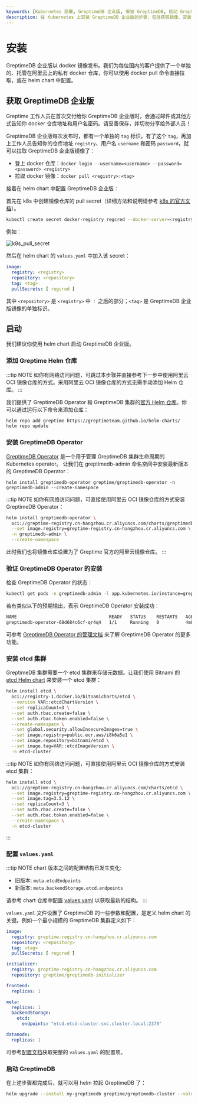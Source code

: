 ```yaml
---
keywords: [Kubernetes 部署, GreptimeDB 企业版, 安装 GreptimeDB, 启动 GreptimeDB, 私有 docker 仓库, helm chart]
description: 在 Kubernetes 上安装 GreptimeDB 企业版的步骤，包括获取镜像、安装 GreptimeDB Operator 和 etcd 集群、配置 values.yaml 和启动 GreptimeDB。
---
```


# 安装

GreptimeDB 企业版以 docker 镜像发布。我们为每位国内的客户提供了一个单独的、托管在阿里云上的私有 docker 仓库，你可以使用 docker pull 命令直接拉取，或在 helm chart 中配置。

## 获取 GreptimeDB 企业版

Greptime 工作人员在首次交付给你 GreptimeDB 企业版时，会通过邮件或其他方式告知你 docker 仓库地址和用户名密码。请妥善保存，并切勿分享给外部人员！

GreptimeDB 企业版每次发布时，都有一个单独的 `tag` 标识。有了这个 `tag`，再加上工作人员告知你的仓库地址 `registry`、用户名 `username` 和密码 `password`，就可以拉取 GreptimeDB 企业版镜像了：

- 登上 docker 仓库：`docker login --username=<username> --password=<password> <registry>`
- 拉取 docker 镜像：`docker pull <registry>:<tag>`

接着在 helm chart 中配置 GreptimeDB 企业版：

首先在 k8s 中创建镜像仓库的 pull secret（详细方法和说明请参考 [k8s 的官方文档](https://kubernetes.io/docs/tasks/configure-pod-container/pull-image-private-registry/)）。

```bash
kubectl create secret docker-registry regcred --docker-server=<registry> --docker-username=<username> --docker-password=<password>
```

例如：

![k8s_pull_secret](/k8s-pull-secret.jpg)

然后在 helm chart 的 `values.yaml` 中加入该 secret：

```yaml
image:
  registry: <registry>
  repository: <repository>
  tag: <tag>
  pullSecrets: [ regcred ]
```

其中 `<repository>` 是 `<registry>` 中 `：` 之后的部分；`<tag>` 是 GreptimeDB 企业版镜像的单独标识。

## 启动

我们建议你使用 helm chart 启动 GreptimeDB 企业版。

### 添加 Greptime Helm 仓库

:::tip NOTE
如你有网络访问问题，可跳过本步骤并直接参考下一步中使用阿里云 OCI 镜像仓库的方式。采用阿里云 OCI 镜像仓库的方式无需手动添加 Helm 仓库。
:::

我们提供了 GreptimeDB Operator 和 GreptimeDB 集群的[官方 Helm 仓库](https://github.com/GreptimeTeam/helm-charts)。你可以通过运行以下命令来添加仓库：

```bash
helm repo add greptime https://greptimeteam.github.io/helm-charts/
helm repo update
```

### 安装 GreptimeDB Operator

[GreptimeDB Operator](https://github.com/GrepTimeTeam/greptimedb-operator) 是一个用于管理 GreptimeDB 集群生命周期的 Kubernetes operator。
让我们在 greptimedb-admin 命名空间中安装最新版本的 GreptimeDB Operator：

```shell
helm install greptimedb-operator greptime/greptimedb-operator -n greptimedb-admin --create-namespace
```

:::tip NOTE
如你有网络访问问题，可直接使用阿里云 OCI 镜像仓库的方式安装 GreptimeDB Operator：
```bash
helm install greptimedb-operator \
  oci://greptime-registry.cn-hangzhou.cr.aliyuncs.com/charts/greptimedb-operator \
  --set image.registry=greptime-registry.cn-hangzhou.cr.aliyuncs.com \
  -n greptimedb-admin \
  --create-namespace
```
此时我们也将镜像仓库设置为了 Greptime 官方的阿里云镜像仓库。
:::

### 验证 GreptimeDB Operator 的安装

检查 GreptimeDB Operator 的状态：

```bash
kubectl get pods -n greptimedb-admin -l app.kubernetes.io/instance=greptimedb-operator
```

若有类似以下的预期输出，表示 GreptimeDB Operator 安装成功：

```bash
NAME                                   READY   STATUS    RESTARTS   AGE
greptimedb-operator-68d684c6cf-qr4q4   1/1     Running   0          4m8s
```

可参考 [GreptimeDB Operator 的管理文档](/user-guide/deployments-administration/deploy-on-kubernetes/greptimedb-operator-management.md) 来了解 GreptimeDB Operator 的更多功能。

### 安装 etcd 集群

GreptimeDB 集群需要一个 etcd 集群来存储元数据。让我们使用 Bitnami 的 [etcd Helm chart](https://github.com/bitnami/charts/tree/main/bitnami/etcd) 来安装一个 etcd 集群：

```bash
helm install etcd \
  oci://registry-1.docker.io/bitnamicharts/etcd \
  --version VAR::etcdChartVersion \
  --set replicaCount=3 \
  --set auth.rbac.create=false \
  --set auth.rbac.token.enabled=false \
  --create-namespace \
  --set global.security.allowInsecureImages=true \
  --set image.registry=public.ecr.aws/i8k6a5e1 \
  --set image.repository=bitnami/etcd \
  --set image.tag=VAR::etcdImageVersion \
  -n etcd-cluster
```

:::tip NOTE
如你有网络访问问题，可直接使用阿里云 OCI 镜像仓库的方式安装 etcd 集群：

```bash
helm install etcd \
  oci://greptime-registry.cn-hangzhou.cr.aliyuncs.com/charts/etcd \
  --set image.registry=greptime-registry.cn-hangzhou.cr.aliyuncs.com \
  --set image.tag=3.5.12 \
  --set replicaCount=3 \
  --set auth.rbac.create=false \
  --set auth.rbac.token.enabled=false \
  --create-namespace \
  -n etcd-cluster
```

:::

### 配置 `values.yaml`

:::tip NOTE
chart 版本之间的配置结构已发生变化:

- 旧版本: `meta.etcdEndpoints`
- 新版本: `meta.backendStorage.etcd.endpoints`

请参考 chart 仓库中配置 [values.yaml](https://github.com/GreptimeTeam/helm-charts/blob/main/charts/greptimedb-cluster/values.yaml) 以获取最新的结构。
:::

`values.yaml` 文件设置了 GreptimeDB 的一些参数和配置，是定义 helm chart 的关键。例如一个最小规模的 GreptimeDB 集群定义如下：

```yaml
image:
  registry: greptime-registry.cn-hangzhou.cr.aliyuncs.com
  repository: <repository>
  tag: <tag>
  pullSecrets: [ regcred ]

initializer:
  registry: greptime-registry.cn-hangzhou.cr.aliyuncs.com
  repository: greptime/greptimedb-initializer

frontend:
  replicas: 1

meta:
  replicas: 1
  backendStorage:
    etcd:
      endpoints: "etcd.etcd-cluster.svc.cluster.local:2379"

datanode:
  replicas: 1
```

可参考[配置文档](/user-guide/deployments-administration/deploy-on-kubernetes/common-helm-chart-configurations.md)获取完整的 `values.yaml` 的配置项。

### 启动 GreptimeDB

在上述步骤都完成后，就可以用 helm 拉起 GreptimeDB 了：

```bash
helm upgrade --install my-greptimedb greptime/greptimedb-cluster --values /path/to/values.yaml
```


